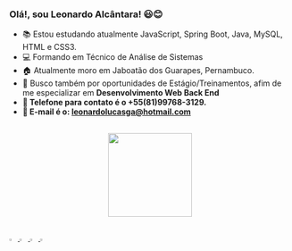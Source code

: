 ### Olá!, sou Leonardo Alcântara! 😃😊

-   📚   Estou estudando atualmente JavaScript, Spring Boot, Java, MySQL, HTML e CSS3.
- 	💻   Formando em Técnico de Análise de Sistemas
-   🏠   Atualmente moro em Jaboatão dos Guarapes, Pernambuco.     
-   💼   Busco também por oportunidades de Estágio/Treinamentos, afim de me especializar em <Strong> Desenvolvimento Web Back End<Strong/>
-   📱    Telefone para contato é o +55(81)99768-3129.
-   📧    E-mail é o: leonardolucasga@hotmail.com
  ##
  <div align="center">
  <a href="  <a href="https://github.com/leonardolucasga">
  <img height="150em" src="https://github-readme-stats.vercel.app/api/top-langs/?username=leonardolucasga&layout=compact&langs_count=7&theme=dark"/>
</div>

## 
<img width="3%" src="https://cdn.jsdelivr.net/gh/devicons/devicon/icons/html5/html5-original.svg">  
<img width="3%" src="https://cdn.jsdelivr.net/gh/devicons/devicon/icons/javascript/javascript-original.svg">  
<img width="3%" src="https://cdn.jsdelivr.net/gh/devicons/devicon/icons/css3/css3-original.svg">  
<img width="3%" src="https://cdn.jsdelivr.net/gh/devicons/devicon/icons/mysql/mysql-original.svg">


